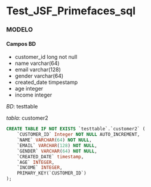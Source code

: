 # Test_JSF_Primefaces_sql

### MODELO

#### Campos BD
 - customer_id  long not null
 - name         varchar(64)
 - email        varchar(128)
 - gender       varchar(64)
 - created_date timpestamp
 - age         integer
 - income      integer

*BD*: testtable

*tabla*: customer2

```sql
CREATE TABLE IF NOT EXISTS `testtable`.`customer2` (
    `CUSTOMER_ID` Integer NOT NULL AUTO_INCREMENT,
    `NAME` VARCHAR(64) NOT NULL,
    `EMAIL` VARCHAR(128) NOT NULL,
    `GENDER` VARCHAR(64) NOT NULL,
    `CREATED_DATE` timestamp,
    `AGE` INTEGER,
    `INCOME` INTEGER,
    PRIMARY_KEY(`CUSTOMER_ID`)
);
```


